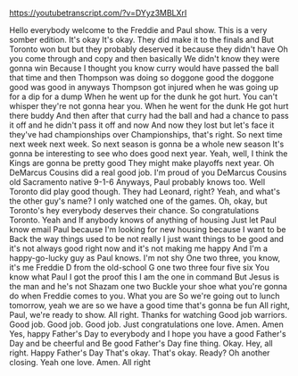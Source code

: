 https://youtubetranscript.com/?v=DYyz3MBLXrI

 Hello everybody welcome to the Freddie and Paul show. This is a very somber edition. It's okay It's okay. They did make it to the finals and But Toronto won but but they probably deserved it because they didn't have Oh you come through and copy and then basically We didn't know they were gonna win Because I thought you know curry would have passed the ball that time and then Thompson was doing so doggone good the doggone good was good in anyways Thompson got injured when he was going up for a dip for a dump When he went up for the dunk he got hurt. You can't whisper they're not gonna hear you. When he went for the dunk He got hurt there buddy And then after that curry had the ball and had a chance to pass it off and he didn't pass it off and now And now they lost but let's face it they've had championships over Championships, that's right. So next time next week next week. So next season is gonna be a whole new season It's gonna be interesting to see who does good next year. Yeah, well, I think the Kings are gonna be pretty good They might make playoffs next year. Oh DeMarcus Cousins did a real good job. I'm proud of you DeMarcus Cousins old Sacramento native 9-1-6 Anyways, Paul probably knows too. Well Toronto did play good though. They had Leonard, right? Yeah, and what's the other guy's name? I only watched one of the games. Oh, okay, but Toronto's hey everybody deserves their chance. So congratulations Toronto. Yeah and If anybody knows of anything of housing Just let Paul know email Paul because I'm looking for new housing because I want to be Back the way things used to be not really I just want things to be good and it's not always good right now and it's not making me happy And I'm a happy-go-lucky guy as Paul knows. I'm not shy One two three, you know, it's me Freddie D from the old-school G one two three four five six You know what Paul I got the proof this I am the one in command But Jesus is the man and he's not Shazam one two Buckle your shoe what you're gonna do when Freddie comes to you. What you are So we're going out to lunch tomorrow, yeah we are so we have a good time that's gonna be fun All right, Paul, we're ready to show. All right. Thanks for watching Good job warriors. Good job. Good job. Good job. Just congratulations one love. Amen. Amen Yes, happy Father's Day to everybody and I hope you have a good Father's Day and be cheerful and Be good Father's Day fine thing. Okay. Hey, all right. Happy Father's Day That's okay. That's okay. Ready? Oh another closing. Yeah one love. Amen. All right